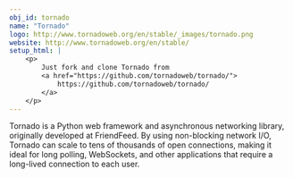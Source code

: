 ```yaml
---
obj_id: tornado
name: "Tornado"
logo: http://www.tornadoweb.org/en/stable/_images/tornado.png
website: http://www.tornadoweb.org/en/stable/
setup_html: |
    <p>
        Just fork and clone Tornado from
        <a href="https://github.com/tornadoweb/tornado/">
            https://github.com/tornadoweb/tornado/
        </a>
    </p>
---
```


Tornado is a Python web framework and asynchronous networking library,
originally developed at FriendFeed. By using non-blocking network I/O,
Tornado can scale to tens of thousands of open connections, making it
ideal for long polling, WebSockets, and other applications that require
a long-lived connection to each user.
